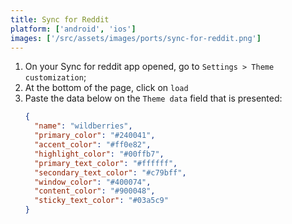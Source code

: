 ```yaml
---
title: Sync for Reddit
platform: ['android', 'ios']
images: ['/src/assets/images/ports/sync-for-reddit.png']
---
```


1. On your Sync for reddit app opened, go to `Settings > Theme customization`;
2. At the bottom of the page, click on `load`
3. Paste the data below on the `Theme data` field that is presented:
   ```json
   {
     "name": "wildberries",
     "primary_color": "#240041",
     "accent_color": "#ff0e82",
     "highlight_color": "#00ffb7",
     "primary_text_color": "#ffffff",
     "secondary_text_color": "#c79bff",
     "window_color": "#400074",
     "content_color": "#900048",
     "sticky_text_color": "#03a5c9"
   }
   ```
